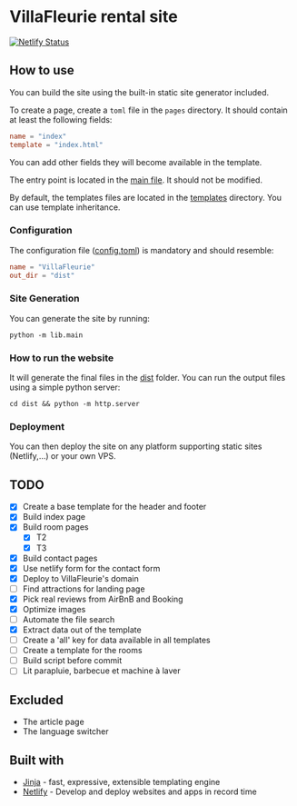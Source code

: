 # VillaFleurie rental site

[![Netlify Status](https://api.netlify.com/api/v1/badges/aa5c29ee-eced-46dd-ad53-1e0822001364/deploy-status)](https://app.netlify.com/sites/villafleurie-site/deploys)

## How to use

You can build the site using the built-in static site generator included.

To create a page, create a `toml` file in the `pages` directory. It should contain at least the following fields:

```toml
name = "index"
template = "index.html"
```

You can add other fields they will become available in the template.

The entry point is located in the [main file](./lib/main.py). It should not be modified.

By default, the templates files are located in the [templates](./templates) directory.
You can use template inheritance.

### Configuration

The configuration file ([config.toml](./config.toml)) is mandatory and should resemble:

```toml
name = "VillaFleurie"
out_dir = "dist"
```

### Site Generation

You can generate the site by running:

```shell
python -m lib.main
```

### How to run the website

It will generate the final files in the [dist](./dist) folder.
You can run the output files using a simple python server:

```shell
cd dist && python -m http.server
```

### Deployment

You can then deploy the site on any platform supporting static sites (Netlify,…) or your own VPS.

## TODO

- [X] Create a base template for the header and footer
- [X] Build index page
- [X] Build room pages
    - [x] T2
    - [x] T3
- [X] Build contact pages
- [X] Use netlify form for the contact form
- [x] Deploy to VillaFleurie's domain
- [ ] Find attractions for landing page
- [x] Pick real reviews from AirBnB and Booking
- [x] Optimize images
- [ ] Automate the file search
- [x] Extract data out of the template
- [ ] Create a 'all' key for data available in all templates
- [ ] Create a template for the rooms
- [ ] Build script before commit
- [ ] Lit parapluie, barbecue et machine à laver

## Excluded

* The article page
* The language switcher

## Built with

- [Jinja](https://jinja.palletsprojects.com/en/3.1.x/) - fast, expressive, extensible templating
  engine
- [Netlify](https://www.netlify.com/) - Develop and deploy websites and apps in record time
